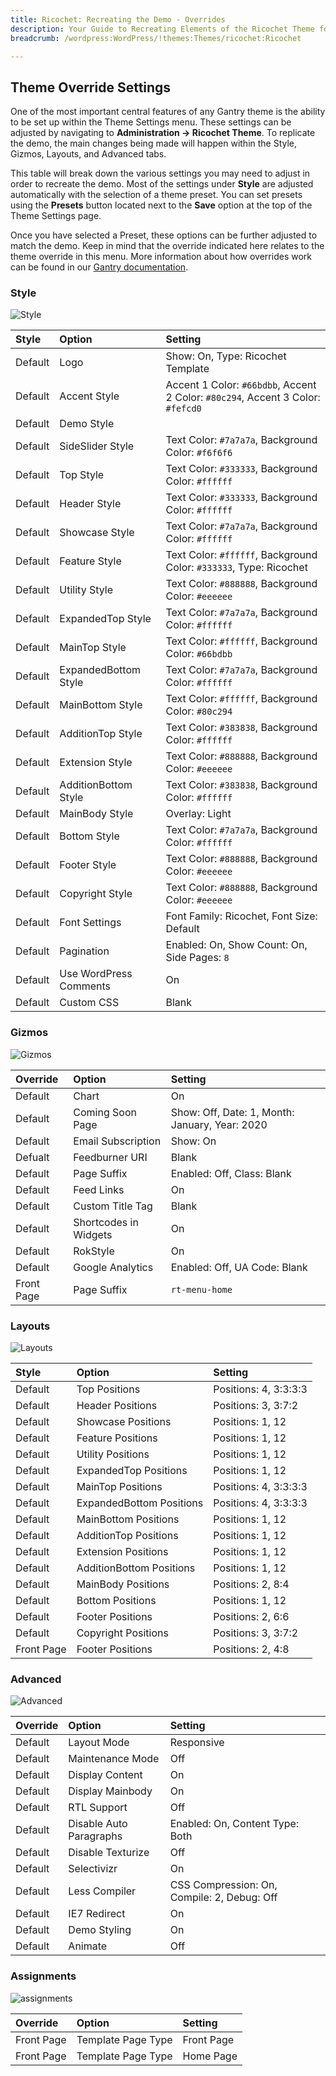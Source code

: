 ```yaml
---
title: Ricochet: Recreating the Demo - Overrides
description: Your Guide to Recreating Elements of the Ricochet Theme for WordPress
breadcrumb: /wordpress:WordPress/!themes:Themes/ricochet:Ricochet

---
```


Theme Override Settings
-----

One of the most important central features of any Gantry theme is the ability to be set up within the Theme Settings menu. These settings can be adjusted by navigating to **Administration -> Ricochet Theme**. To replicate the demo, the main changes being made will happen within the Style, Gizmos, Layouts, and Advanced tabs.

This table will break down the various settings you may need to adjust in order to recreate the demo. Most of the settings under **Style** are adjusted automatically with the selection of a theme preset. You can set presets using the **Presets** button located next to the **Save** option at the top of the Theme Settings page.

Once you have selected a Preset, these options can be further adjusted to match the demo. Keep in mind that the override indicated here relates to the theme override in this menu. More information about how overrides work can be found in our [Gantry documentation](http://gantry-framework.org/documentation/wordpress/configure/).

### Style

![Style](assets/setstyle.jpeg)

| Style      | Option                 | Setting                                                                           |
| :--------- | :--------------------- | :-------------------------------------------------------------------------------- |
| Default    | Logo                   | Show: On, Type: Ricochet Template                                                 |
| Default    | Accent Style           | Accent 1 Color: `#66bdbb`, Accent 2 Color: `#80c294`, Accent 3 Color: `#fefcd0`   |
| Default    | Demo Style             |                                                                                   |
| Default    | SideSlider Style       | Text Color: `#7a7a7a`, Background Color: `#f6f6f6`                                |
| Default    | Top Style              | Text Color: `#333333`, Background Color: `#ffffff`                                |
| Default    | Header Style           | Text Color: `#333333`, Background Color: `#ffffff`                                |
| Default    | Showcase Style         | Text Color: `#7a7a7a`, Background Color: `#ffffff`                                |
| Default    | Feature Style          | Text Color: `#ffffff`, Background Color: `#333333`, Type: Ricochet                |
| Default    | Utility Style          | Text Color: `#888888`, Background Color: `#eeeeee`                                |
| Default    | ExpandedTop Style      | Text Color: `#7a7a7a`, Background Color: `#ffffff`                                |
| Default    | MainTop Style          | Text Color: `#ffffff`, Background Color: `#66bdbb`                                |
| Default    | ExpandedBottom Style   | Text Color: `#7a7a7a`, Background Color: `#ffffff`                                |
| Default    | MainBottom Style       | Text Color: `#ffffff`, Background Color: `#80c294`                                |
| Default    | AdditionTop Style      | Text Color: `#383838`, Background Color: `#ffffff`                                |
| Default    | Extension Style        | Text Color: `#888888`, Background Color: `#eeeeee`                                |
| Default    | AdditionBottom Style   | Text Color: `#383838`, Background Color: `#ffffff`                                |
| Default    | MainBody Style         | Overlay: Light                                                                    |
| Default    | Bottom Style           | Text Color: `#7a7a7a`, Background Color: `#ffffff`                                |
| Default    | Footer Style           | Text Color: `#888888`, Background Color: `#eeeeee`                                |
| Default    | Copyright Style        | Text Color: `#888888`, Background Color: `#eeeeee`                                |
| Default    | Font Settings          | Font Family: Ricochet, Font Size: Default                                         |
| Default    | Pagination             | Enabled: On, Show Count: On, Side Pages: `8`                                      |
| Default    | Use WordPress Comments | On                                                                                |
| Default    | Custom CSS             | Blank                                                                             |

### Gizmos

![Gizmos](assets/setgizmos.jpeg)

| Override    | Option                | Setting                                        |
| :---------- | :----------           | :----------                                    |
| Default     | Chart                 | On                                             |
| Default     | Coming Soon Page      | Show: Off, Date: 1, Month: January, Year: 2020 |
| Default     | Email Subscription    | Show: On                                       |
| Defualt     | Feedburner URI        | Blank                                          |
| Default     | Page Suffix           | Enabled: Off, Class: Blank                     |
| Default     | Feed Links            | On                                             |
| Default     | Custom Title Tag      | Blank                                          |
| Default     | Shortcodes in Widgets | On                                             |
| Default     | RokStyle              | On                                             |
| Default     | Google Analytics      | Enabled: Off, UA Code: Blank                   |
| Front Page  | Page Suffix           | `rt-menu-home`                                 |

### Layouts

![Layouts](assets/setlayouts.jpeg)

| Style      | Option                   | Setting               |
| :------    | :----------------------- | :-------------------- |
| Default    | Top Positions            | Positions: 4, 3:3:3:3 |
| Default    | Header Positions         | Positions: 3, 3:7:2   |
| Default    | Showcase Positions       | Positions: 1, 12      |
| Default    | Feature Positions        | Positions: 1, 12      |
| Default    | Utility Positions        | Positions: 1, 12      |
| Default    | ExpandedTop Positions    | Positions: 1, 12      |
| Default    | MainTop Positions        | Positions: 4, 3:3:3:3 |
| Default    | ExpandedBottom Positions | Positions: 4, 3:3:3:3 |
| Default    | MainBottom Positions     | Positions: 1, 12      |
| Default    | AdditionTop Positions    | Positions: 1, 12      |
| Default    | Extension Positions      | Positions: 1, 12      |
| Default    | AdditionBottom Positions | Positions: 1, 12      |
| Default    | MainBody Positions       | Positions: 2, 8:4     |
| Default    | Bottom Positions         | Positions: 1, 12      |
| Default    | Footer Positions         | Positions: 2, 6:6     |
| Default    | Copyright Positions      | Positions: 3, 3:7:2   |
| Front Page | Footer Positions         | Positions: 2, 4:8     |

### Advanced

![Advanced](assets/setadvanced.jpeg)

| Override    | Option                  | Setting                                     |
| :---------- | :----------             | :----------                                 |
| Default     | Layout Mode             | Responsive                                  |
| Default     | Maintenance Mode        | Off                                         |
| Default     | Display Content         | On                                          |
| Default     | Display Mainbody        | On                                          |
| Default     | RTL Support             | Off                                         |
| Default     | Disable Auto Paragraphs | Enabled: On, Content Type: Both             |
| Default     | Disable Texturize       | Off                                         |
| Default     | Selectivizr             | On                                          |
| Default     | Less Compiler           | CSS Compression: On, Compile: 2, Debug: Off |
| Default     | IE7 Redirect            | On                                          |
| Default     | Demo Styling            | On                                          |
| Default     | Animate                 | Off                                         |

### Assignments

![assignments](assets/setassignments.jpeg)

| Override    | Option             | Setting     |
| :---------- | :----------        | :---------- |
| Front Page  | Template Page Type | Front Page  |
| Front Page  | Template Page Type | Home Page   |

[demo]: assets/ricochet2.jpeg
[menu]: ../../start/menu.md
[override]: 
[advanced]: 
[layouts]: assets/setlayouts.jpeg
[gizmos]: assets/setgizmos.jpeg
[assignments]: assets/setassignments.jpeg
[style]: assets/setstyle.jpeg
